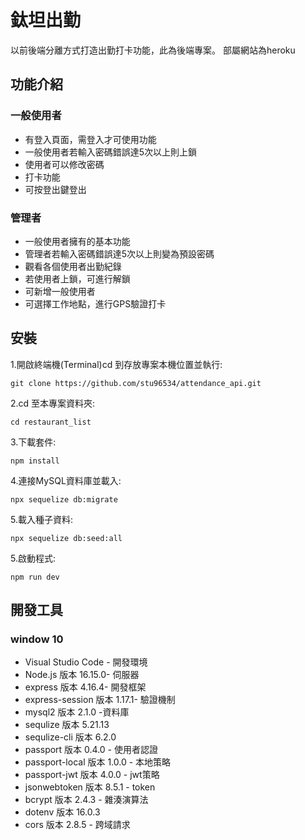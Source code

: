 # 鈦坦出勤
以前後端分離方式打造出勤打卡功能，此為後端專案。
部屬網站為heroku

## 功能介紹
### 一般使用者
 - 有登入頁面，需登入才可使用功能
 - 一般使用者若輸入密碼錯誤達5次以上則上鎖
 - 使用者可以修改密碼
 - 打卡功能
 - 可按登出鍵登出
### 管理者
 - 一般使用者擁有的基本功能
 - 管理者若輸入密碼錯誤達5次以上則變為預設密碼
 - 觀看各個使用者出勤紀錄
 - 若使用者上鎖，可進行解鎖
 - 可新增一般使用者
 - 可選擇工作地點，進行GPS驗證打卡

## 安裝
1.開啟終端機(Terminal)cd 到存放專案本機位置並執行:

```
git clone https://github.com/stu96534/attendance_api.git
```

2.cd 至本專案資料夾:

```
cd restaurant_list
```

3.下載套件:

```
npm install
```

4.連接MySQL資料庫並載入:

```
npx sequelize db:migrate
```

5.載入種子資料:

```
npx sequelize db:seed:all
```

5.啟動程式:

```
npm run dev
```
## 開發工具
### window 10
 - Visual Studio Code - 開發環境
 - Node.js 版本 16.15.0- 伺服器
 - express 版本 4.16.4- 開發框架
 - express-session 版本 1.17.1- 驗證機制
 - mysql2 版本 2.1.0 -資料庫
 - sequlize 版本 5.21.13
 - sequlize-cli 版本 6.2.0
 - passport 版本 0.4.0 - 使用者認證
 - passport-local 版本 1.0.0 - 本地策略
 - passport-jwt 版本 4.0.0 - jwt策略
 - jsonwebtoken 版本 8.5.1 - token
 - bcrypt 版本 2.4.3 - 雜湊演算法
 - dotenv 版本 16.0.3 
 - cors 版本 2.8.5 - 跨域請求
 
